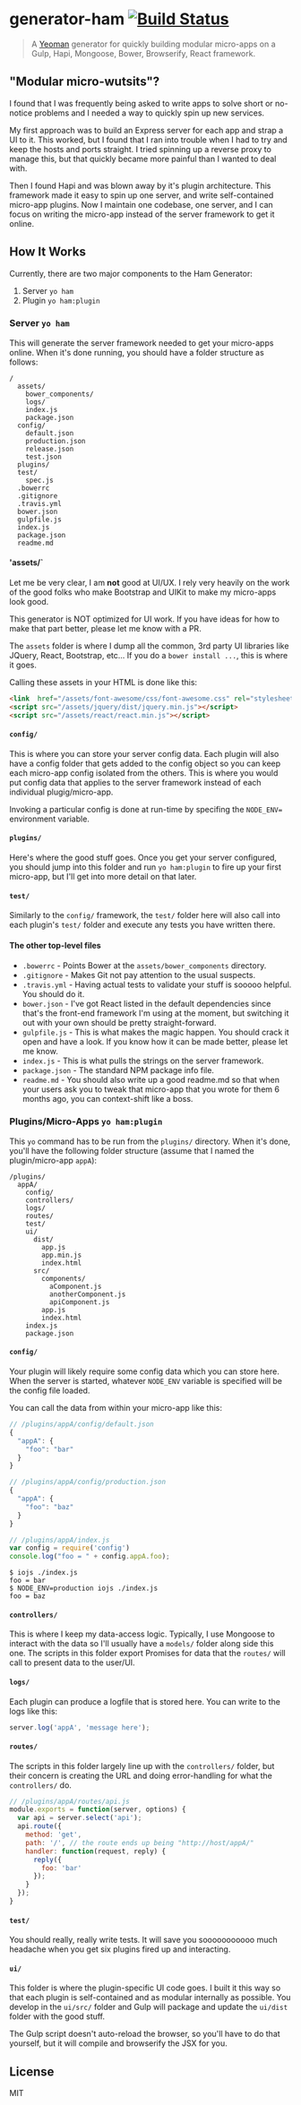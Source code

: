 # generator-ham [![Build Status](https://secure.travis-ci.org/ben-bradley/generator-ham.png?branch=master)](https://travis-ci.org/ben-bradley/generator-ham)

> A [Yeoman](http://yeoman.io) generator for quickly building modular micro-apps on a Gulp, Hapi, Mongoose, Bower, Browserify, React framework.

## "Modular micro-wutsits"?

I found that I was frequently being asked to write apps to solve short or no-notice problems and I needed a way to quickly spin up new services.

My first approach was to build an Express server for each app and strap a UI to it.  This worked, but I found that I ran into trouble when I had to try and keep the hosts and ports straight.  I tried spinning up a reverse proxy to manage this, but that quickly became more painful than I wanted to deal with.

Then I found Hapi and was blown away by it's plugin architecture.  This framework made it easy to spin up one server, and write self-contained micro-app plugins.  Now I maintain one codebase, one server, and I can focus on writing the micro-app instead of the server framework to get it online.

## How It Works

Currently, there are two major components to the Ham Generator:

1. Server `yo ham`
2. Plugin `yo ham:plugin`

### Server `yo ham`

This will generate the server framework needed to get your micro-apps online.  When it's done running, you should have a folder structure as follows:

```
/
  assets/
    bower_components/
    logs/
    index.js
    package.json
  config/
    default.json
    production.json
    release.json
    test.json
  plugins/
  test/
    spec.js
  .bowerrc
  .gitignore
  .travis.yml
  bower.json
  gulpfile.js
  index.js
  package.json
  readme.md
```

#### 'assets/`

Let me be very clear, I am __not__ good at UI/UX.  I rely very heavily on the work of the good folks who make Bootstrap and UIKit to make my micro-apps look good.

This generator is NOT optimized for UI work.  If you have ideas for how to make that part better, please let me know with a PR.

The `assets` folder is where I dump all the common, 3rd party UI libraries like JQuery, React, Bootstrap, etc...  If you do a `bower install ...`, this is where it goes.

Calling these assets in your HTML is done like this:

```html
<link  href="/assets/font-awesome/css/font-awesome.css" rel="stylesheet">
<script src="/assets/jquery/dist/jquery.min.js"></script>
<script src="/assets/react/react.min.js"></script>
```

#### `config/`

This is where you can store your server config data.  Each plugin will also have a config folder that gets added to the config object so you can keep each micro-app config isolated from the others.  This is where you would put config data that applies to the server framework instead of each individual plugig/micro-app.

Invoking a particular config is done at run-time by specifing the `NODE_ENV=` environment variable.

#### `plugins/`

Here's where the good stuff goes.  Once you get your server configured, you should jump into this folder and run `yo ham:plugin` to fire up your first micro-app, but I'll get into more detail on that later.

#### `test/`

Similarly to the `config/` framework, the `test/` folder here will also call into each plugin's `test/` folder and execute any tests you have written there.

#### The other top-level files

* `.bowerrc` - Points Bower at the `assets/bower_components` directory.
* `.gitignore` - Makes Git not pay attention to the usual suspects.
* `.travis.yml` - Having actual tests to validate your stuff is sooooo helpful.  You should do it.
* `bower.json` - I've got React listed in the default dependencies since that's the front-end framework I'm using at the moment, but switching it out with your own should be pretty straight-forward.
* `gulpfile.js` - This is what makes the magic happen.  You should crack it open and have a look.  If you know how it can be made better, please let me know.
* `index.js` - This is what pulls the strings on the server framework.
* `package.json` - The standard NPM package info file.
* `readme.md` - You should also write up a good readme.md so that when your users ask you to tweak that micro-app that you wrote for them 6 months ago, you can context-shift like a boss.

### Plugins/Micro-Apps `yo ham:plugin`

This `yo` command has to be run from the `plugins/` directory.  When it's done, you'll have the following folder structure (assume that I named the plugin/micro-app `appA`):

```
/plugins/
  appA/
    config/
    controllers/
    logs/
    routes/
    test/
    ui/
      dist/
        app.js
        app.min.js
        index.html
      src/
        components/
          aComponent.js
          anotherComponent.js
          apiComponent.js
        app.js
        index.html
    index.js
    package.json
```

#### `config/`

Your plugin will likely require some config data which you can store here.  When the server is started, whatever `NODE_ENV` variable is specified will be the config file loaded.

You can call the data from within your micro-app like this:

```javascript
// /plugins/appA/config/default.json
{
  "appA": {
    "foo": "bar"
  }
}
```

```javascript
// /plugins/appA/config/production.json
{
  "appA": {
    "foo": "baz"
  }
}
```

```javascript
// /plugins/appA/index.js
var config = require('config')
console.log("foo = " + config.appA.foo);
```

```shell
$ iojs ./index.js
foo = bar
$ NODE_ENV=production iojs ./index.js
foo = baz
```

#### `controllers/`

This is where I keep my data-access logic.  Typically, I use Mongoose to interact with the data so I'll usually have a `models/` folder along side this one.  The scripts in this folder export Promises for data that the `routes/` will call to present data to the user/UI.

#### `logs/`

Each plugin can produce a logfile that is stored here.  You can write to the logs like this:

```javascript
server.log('appA', 'message here');
```

#### `routes/`

The scripts in this folder largely line up with the `controllers/` folder, but their concern is creating the URL and doing error-handling for what the `controllers/` do.

```javascript
// /plugins/appA/routes/api.js
module.exports = function(server, options) {
  var api = server.select('api');
  api.route({
    method: 'get',
    path: '/', // the route ends up being "http://host/appA/"
    handler: function(request, reply) {
      reply({
        foo: 'bar'
      });
    }
  });
}
```

#### `test/`

You should really, really write tests.  It will save you sooooooooooo much headache when you get six plugins fired up and interacting.

#### `ui/`

This folder is where the plugin-specific UI code goes.  I built it this way so that each plugin is self-contained and as modular internally as possible.  You develop in the `ui/src/` folder and Gulp will package and update the `ui/dist` folder with the good stuff.

The Gulp script doesn't auto-reload the browser, so you'll have to do that yourself, but it will compile and browserify the JSX for you.

## License

MIT
